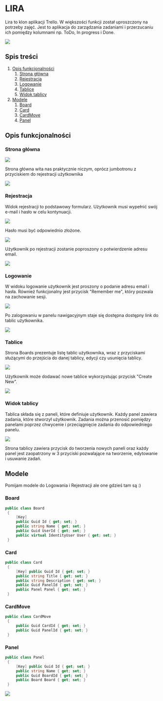# LIRA
Lira to klon aplikacji Trello. W większości funkcji został uproszczony na
potrzeby zajęć. Jest to aplikacja do zarządzania zadaniami i przerzucaniu
ich pomiędzy kolumnami np. ToDo, In progress i Done.

![](docs/lira.jpg)

## Spis treści

1. [Opis funkcjonalności](#opis-funkcjonalności)
   1. [Strona główna](#strona-gwna)
   2. [Rejestracja](#rejestracja)
   3. [Logowanie](#logowanie)
   4. [Tablice](#boards)
   5. [Widok tablicy](#board)
2. [Modele](#models)
   1. [Board](#models-board)
   2. [Card](#models-card)
   3. [CardMove](#models-cardmove)
   4. [Panel](#models-panel)

## Opis funkcjonalności <a name="opis-funkcjonalności"></a>
### Strona główna <a name="strona-gwna"></a>
![](docs/home.png "")

Strona główna wita nas praktycznie niczym, oprócz jumbotronu z 
przyciskiem do rejestracji użytkownika

![](docs/najman.jpg "")

### Rejestracja <a name="rejestracja"></a>

Widok rejestracji to podstawowy formularz. Użytkownik musi wypełnić
swój e-mail i hasło w celu kontynuacji.

![](docs/register.png "")

Hasło musi być odpowiednio złożone.

![](docs/password.png "")

Użytkownik po rejestracji zostanie poproszony o potwierdzenie adresu
email.

![](docs/confirmation.png "")

### Logowanie <a name="logowanie"></a>

W widoku logowanie użytkownik jest proszony o podanie adresu email i
hasła. Również funkcjonalny jest przycisk "Remember me", który pozwala
na zachowanie sesji.

![](docs/login.png)

Po zalogowaniu w panelu nawigacyjnym staje się dostępna dostępny link
do tablic użytkownika.

![](docs/navbar.png)

### Tablice <a name="boards"></a>
Strona Boards prezentuje listę tablic użytkownika, wraz z przyciskami
służącymi do przejścia do danej tablicy, edycji czy usunięcia tablicy.

![](docs/boards.png)

Użytkownik może dodawać nowe tablice wykorzystując przycisk 
"Create New".

![](docs/create_board.png)

### Widok tablicy <a name="board"></a>

Tablica składa się z paneli, które definiuje użytkownik. Każdy panel
zawiera zadania, które stworzył użytkownik. Zadania można przenosić
pomiędzy panelami poprzez chwycenie i przeciągnięcie zadania do
odpowiedniego panelu.

![](docs/board.png)

Strona tablicy zawiera przycisk do tworzenia nowych paneli oraz każdy
panel jest zaopatrzony w 3 przyciski pozwalające na tworzenie, 
edytowanie i usuwanie zadań.

## Modele <a name="models"></a>

Pomijam modele do Logowania i Rejestracji ale one gdzieś tam są :)

### Board <a name="models-board"></a>
```csharp
public class Board
 {
     [Key]
     public Guid Id { get; set; }
     public string Name { get; set; }
     public Guid UserId { get; set; }
     public virtual IdentityUser User { get; set; }
 }
```
### Card <a name="models-card"></a>
```csharp
public class Card
 {
     [Key] public Guid Id { get; set; }
     public string Title { get; set; }
     public string Description { get; set; }
     public Guid PanelId { get; set; }
     public Panel Panel { get; set; }
 }
```
### CardMove <a name="models-cardmove"></a>
```csharp
public class CardMove
 {
     public Guid CardId { get; set; }
     public Guid PanelId { get; set; }
 }
```
### Panel <a name="models-panel"></a>
```csharp
public class Panel
 {
     [Key] public Guid Id { get; set; }
     public string Name { get; set; }
     public Guid BoardId { get; set; }
     public Board Board { get; set; }
 }
```

![](docs/work.jpg)